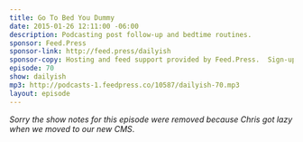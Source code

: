 ```yaml
---
title: Go To Bed You Dummy
date: 2015-01-26 12:11:00 -06:00
description: Podcasting post follow-up and bedtime routines.
sponsor: Feed.Press
sponsor-link: http://feed.press/dailyish
sponsor-copy: Hosting and feed support provided by Feed.Press.  Sign-up today and try FeedPress on a 14 day trial (no contracts or commitments). Use promo code "dailyish" during checkout to get 10% off your first year.
episode: 70
show: dailyish
mp3: http://podcasts-1.feedpress.co/10587/dailyish-70.mp3
layout: episode
---
```


<em>Sorry the show notes for this episode were removed because Chris got lazy when we moved to our new CMS</em>.
